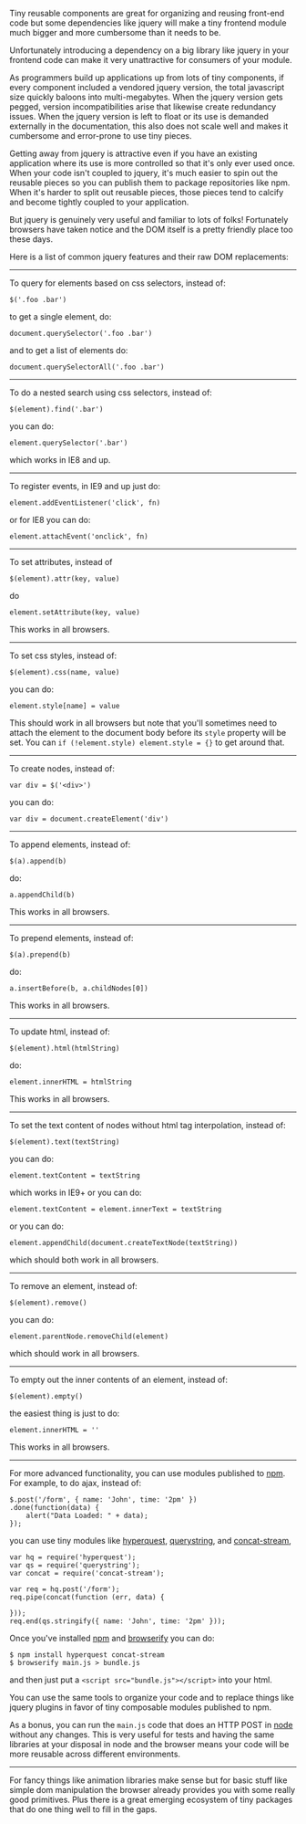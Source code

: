 Tiny reusable components are great for organizing and reusing front-end code but
some dependencies like jquery will make a tiny frontend module much bigger and
more cumbersome than it needs to be.

Unfortunately introducing a dependency on a big library like jquery in your
frontend code can make it very unattractive for consumers of your module.

As programmers build up applications up from lots of tiny components, if every
component included a vendored jquery version, the total javascript size quickly
baloons into multi-megabytes. When the jquery version gets pegged, version
incompatibilities arise that likewise create redundancy issues. When the jquery
version is left to float or its use is demanded externally in the documentation,
this also does not scale well and makes it cumbersome and error-prone to use
tiny pieces.

Getting away from jquery is attractive even if you have an existing application
where its use is more controlled so that it's only ever used once. When your
code isn't coupled to jquery, it's much easier to spin out the reusable pieces
so you can publish them to package repositories like npm. When it's harder to
split out reusable pieces, those pieces tend to calcify and become tightly
coupled to your application.

But jquery is genuinely very useful and familiar to lots of folks! Fortunately
browsers have taken notice and the DOM itself is a pretty friendly place too
these days.

Here is a list of common jquery features and their raw DOM replacements:

---

To query for elements based on css selectors, instead of:

    $('.foo .bar')

to get a single element, do:

    document.querySelector('.foo .bar')

and to get a list of elements do:

    document.querySelectorAll('.foo .bar')

---

To do a nested search using css selectors, instead of:

    $(element).find('.bar')

you can do:

    element.querySelector('.bar')

which works in IE8 and up.

---

To register events, in IE9 and up just do:

    element.addEventListener('click', fn)

or for IE8 you can do:

    element.attachEvent('onclick', fn)

---

To set attributes, instead of

    $(element).attr(key, value)

do

    element.setAttribute(key, value)

This works in all browsers.

---

To set css styles, instead of:

    $(element).css(name, value)

you can do:

    element.style[name] = value

This should work in all browsers but note that you'll sometimes need to attach the element to the document body before its `style` property will be set. You can `if (!element.style) element.style = {}` to get around that.

---

To create nodes, instead of:

    var div = $('<div>')

you can do:

    var div = document.createElement('div')

---

To append elements, instead of:

    $(a).append(b)

do:

    a.appendChild(b)

This works in all browsers.

---

To prepend elements, instead of:

    $(a).prepend(b)

do:

    a.insertBefore(b, a.childNodes[0])

This works in all browsers.

---

To update html, instead of:


    $(element).html(htmlString)

do:

    element.innerHTML = htmlString

This works in all browsers.

---

To set the text content of nodes without html tag interpolation, instead of:

    $(element).text(textString)

you can do:

    element.textContent = textString

which works in IE9+ or you can do:

    element.textContent = element.innerText = textString

or you can do:

    element.appendChild(document.createTextNode(textString))

which should both work in all browsers.

---

To remove an element, instead of:

    $(element).remove()

you can do:

    element.parentNode.removeChild(element)

which should work in all browsers.

---

To empty out the inner contents of an element, instead of:

    $(element).empty()

the easiest thing is just to do:

    element.innerHTML = ''

This works in all browsers.

---

For more advanced functionality, you can use modules published to
[npm](https://npmjs.org). For example, to do ajax, instead of:

    $.post('/form', { name: 'John', time: '2pm' })
    .done(function(data) {
        alert("Data Loaded: " + data);
    });

you can use tiny modules like
[hyperquest](https://npmjs.org/package/hyperquest),
[querystring](http://nodejs.org/docs/latest/api/querystring.html),
and [concat-stream](https://npmjs.org/package/concat-stream),

    var hq = require('hyperquest');
    var qs = require('querystring');
    var concat = require('concat-stream');
    
    var req = hq.post('/form');
    req.pipe(concat(function (err, data) {
        
    }));
    req.end(qs.stringify({ name: 'John', time: '2pm' }));

Once you've installed [npm](https://npmjs.org) and
[browserify](https://browserify.org) you can do:

    $ npm install hyperquest concat-stream
    $ browserify main.js > bundle.js

and then just put a `<script src="bundle.js"></script>` into your html.

You can use the same tools to organize your code and to replace things like
jquery plugins in favor of tiny composable modules published to npm.

As a bonus, you can run the `main.js` code that does an HTTP POST in
[node](http://nodejs.org) without any changes. This is very useful for tests and
having the same libraries at your disposal in node and the browser means your
code will be more reusable across different environments.

---

For fancy things like animation libraries make sense but for basic stuff like
simple dom manipulation the browser already provides you with some really good
primitives. Plus there is a great emerging ecosystem of tiny packages that do
one thing well to fill in the gaps.
